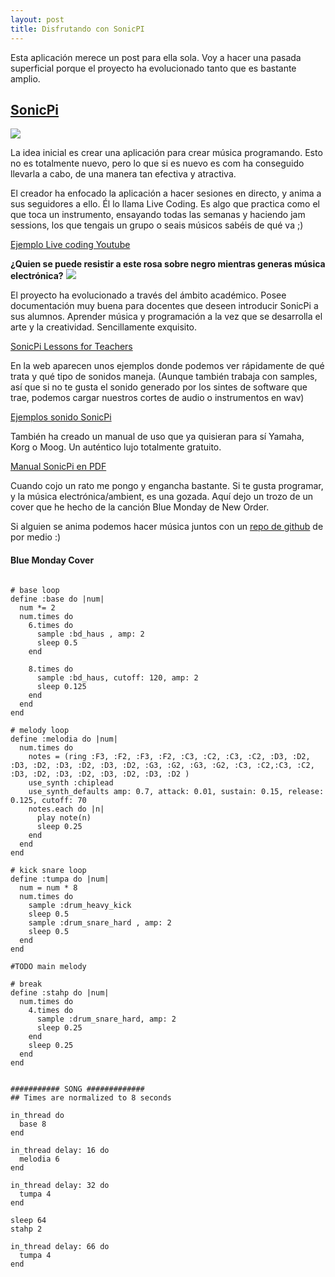 ```yaml
---
layout: post
title: Disfrutando con SonicPI
---
```


Esta aplicación merece un post para ella sola.
Voy a hacer una pasada superficial porque el proyecto ha evolucionado tanto que es bastante amplio.
## [SonicPi](http://sonic-pi.net/)
![](http://www.tecoed.co.uk/uploads/1/4/2/4/14249012/8963862_orig.png)

La idea inicial es crear una aplicación para crear música programando. Esto no es totalmente nuevo, pero lo que si es nuevo es com ha conseguido llevarla a cabo, de una manera tan efectiva y atractiva.

El creador ha enfocado la aplicación a hacer sesiones en directo, y anima a sus seguidores a ello. Él lo llama Live Coding. Es algo que practica como el que toca un instrumento, ensayando todas las semanas y haciendo jam sessions, los que tengais un grupo o seais músicos sabéis de qué va ;)


[Ejemplo Live coding Youtube](https://www.youtube.com/watch?v=KJPdbp1An2s)

**¿Quien se puede resistir a este rosa sobre negro mientras generas música electrónica?**
![](https://i.ytimg.com/vi/iJGb8chJHIE/maxresdefault.jpg)

El proyecto ha evolucionado a través del ámbito académico. Posee documentación muy buena para docentes que deseen introducir SonicPi a sus alumnos. Aprender música y programación a la vez que se desarrolla el arte y la creatividad. Sencillamente exquisito.

[SonicPi Lessons for Teachers](https://www.raspberrypi.org/learning/sonic-pi-lessons/
  )

En la web aparecen unos ejemplos donde podemos ver rápidamente de qué trata y qué tipo de sonidos maneja. (Aunque también trabaja con samples, así que si no te gusta el sonido generado por los sintes de software que trae, podemos cargar nuestros cortes de audio o instrumentos en wav)

[Ejemplos sonido SonicPi](http://sonic-pi.net/#examples)


También ha creado un manual de uso que ya quisieran para sí Yamaha, Korg o Moog. Un auténtico lujo totalmente gratuito.

[Manual SonicPi en PDF](https://www.raspberrypi.org/magpi-issues/Essentials_Sonic_Pi-v1.pdf)


Cuando cojo un rato me pongo y engancha bastante. Si te gusta programar, y la música electrónica/ambient, es una gozada.
Aquí dejo un trozo de un cover que he hecho de la canción Blue Monday de New Order.

Si alguien se anima podemos hacer música juntos con un [repo de github](https://github.com/RadW2020/SonicPI_Songs) de por medio :)

#### Blue Monday Cover ####

```

# base loop
define :base do |num|
  num *= 2
  num.times do
    6.times do
      sample :bd_haus , amp: 2
      sleep 0.5
    end

    8.times do
      sample :bd_haus, cutoff: 120, amp: 2
      sleep 0.125
    end
  end
end

# melody loop
define :melodia do |num|
  num.times do
    notes = (ring :F3, :F2, :F3, :F2, :C3, :C2, :C3, :C2, :D3, :D2, :D3, :D2, :D3, :D2, :D3, :D2, :G3, :G2, :G3, :G2, :C3, :C2,:C3, :C2, :D3, :D2, :D3, :D2, :D3, :D2, :D3, :D2 )
    use_synth :chiplead
    use_synth_defaults amp: 0.7, attack: 0.01, sustain: 0.15, release: 0.125, cutoff: 70
    notes.each do |n|
      play note(n)
      sleep 0.25
    end
  end
end

# kick snare loop
define :tumpa do |num|
  num = num * 8
  num.times do
    sample :drum_heavy_kick
    sleep 0.5
    sample :drum_snare_hard , amp: 2
    sleep 0.5
  end
end

#TODO main melody

# break
define :stahp do |num|
  num.times do
    4.times do
      sample :drum_snare_hard, amp: 2
      sleep 0.25
    end
    sleep 0.25
  end
end


########### SONG #############
## Times are normalized to 8 seconds

in_thread do
  base 8
end

in_thread delay: 16 do
  melodia 6
end

in_thread delay: 32 do
  tumpa 4
end

sleep 64
stahp 2

in_thread delay: 66 do
  tumpa 4
end

```
